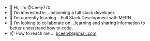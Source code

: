 - 👋 Hi, I’m @Ceely770
- 👀 I’m interested in ...becoming a full stack developer. 
- 🌱 I’m currently learning ...Full Stack Development with MERN
- 💞️ I’m looking to collaborate on ...learning and sharing information to better understand how to code.
- 📫 How to reach me ... bceelyb@gmail.com

<!---
Ceely770/Ceely770 is a ✨ special ✨ repository because its `README.md` (this file) appears on your GitHub profile.
You can click the Preview link to take a look at your changes.
--->
